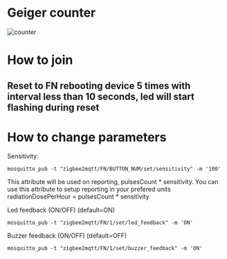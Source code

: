 # Geiger counter

![counter](/images/geiger.jpg)

# How to join

## Reset to FN rebooting device 5 times with interval less than 10 seconds, led will start flashing during reset

# How to change parameters
Sensitivity:

`mosquitto_pub -t "zigbee2mqtt/FN/BUTTON_NUM/set/sensitivity" -m '100'`

This attribute will be used on reporting, pulsesCount * sensitivity.
You can use this attribute to setup reporting in your prefered units
radiationDosePerHour = pulsesCount * sensitivity

Led feedback (ON/OFF) (default=ON)

`mosquitto_pub -t "zigbee2mqtt/FN/1/set/led_feedback" -m 'ON'`

Buzzer feedback (ON/OFF) (default=OFF)


`mosquitto_pub -t "zigbee2mqtt/FN/1/set/buzzer_feedback" -m 'ON'`

